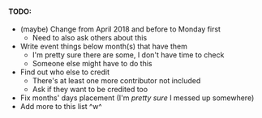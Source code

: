 #### TODO:
* (maybe) Change from April 2018 and before to Monday first
  * Need to also ask others about this
* Write event things below month(s) that have them
  * I'm pretty sure there are some, I don't have time to check
  * Someone else might have to do this
* Find out who else to credit
  * There's at least one more contributor not included
  * Ask if they want to be credited too
* Fix months' days placement (I'm _pretty sure_ I messed up somewhere)
* Add more to this list ^w^
